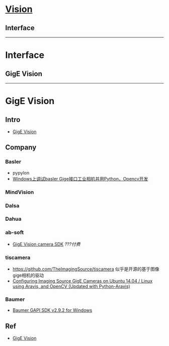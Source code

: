 # [Vision](https://github.com/liuwake/Vision)
## Interface
----
# Interface

## GigE Vision
----
# GigE Vision

## Intro
- [GigE Vision](https://en.wikipedia.org/wiki/GigE_Vision)
## Company

### Basler
- pypylon
- [Windows上调试basler Gige接口工业相机并用Python，Opencv开发](https://blog.csdn.net/qq_28821995/article/details/84673206)
### MindVision
### Dalsa
### Dahua
### ab-soft
- [GigE Vision camera SDK](http://ab-soft.com/activegige.php) *???付费*
### tiscamera
- https://github.com/TheImagingSource/tiscamera 似乎是开源的基于图像gige相机的驱动
- [Configuring Imaging Source GigE Cameras on Ubuntu 14.04 / Linux using Aravis, and OpenCV (Updated with Python-Aravis)](https://kushalvyas.github.io/gige_ubuntu.html)
### Baumer
- [Baumer GAPI SDK v2.9.2 for Windows](https://www.baumer.com/ch/en/products/baumer-gapi-sdk-v2-9-2-windows/a/Baumer-GAPI-SDK_Windows)
### 
## Ref
- [GigE Vision](https://www.cnblogs.com/BKYZFSN/p/11725069.html)